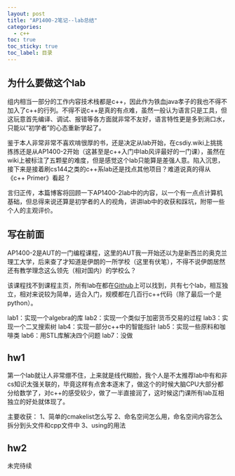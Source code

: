 ```yaml
---
layout: post
title: "AP1400-2笔记--lab总结"
categories:
  - c++
toc: true
toc_sticky: true
toc_label: 目录
---
```



## 为什么要做这个lab

组内相当一部分的工作内容技术栈都是c++，因此作为铁血java孝子的我也不得不加入了c++的行列。不得不说c++是真的有点难，虽然一般认为语言只是工具，但这玩意首先编译、调试、报错等各方面就非常不友好，语言特性更是多到淌口水，只能以“初学者”的心态重新学起了。

鉴于本人非常非常不喜欢啃很厚的书，还是决定从lab开始，在csdiy.wiki上挑挑拣拣还是从AP1400-2开始（这甚至是c++入门中lab风评最好的一门课），虽然在wiki上被标注了五颗星的难度，但是感觉这个lab只能算是差强人意。陷入沉思，接下来是接着刷cs144之类的c++系lab还是找点其他项目？难道说真的得从《c++ Primer》看起？

言归正传，本篇博客将回顾一下AP1400-2lab中的内容，以一个有一点点计算机基础，但总得来说还算是初学者的人的视角，讲讲lab中的收获和踩坑，附带一些个人的主观评价。

## 写在前面
AP1400-2是AUT的一门编程课程，这里的AUT我一开始还以为是新西兰的奥克兰理工大学，后来查了才知道是伊朗的一所学校（这里有伏笔），不得不说伊朗居然还有教学理念这么领先（相对国内）的学校么？

该课程找不到课程主页，所有lab在都在[Github](https://github.com/courseworks)上可以找到，共有七个lab，相互独立，相对来说较为简单，适合入门，规模都在几百行c++代码（除了最后一个是python）。

lab1：实现一个algebra的库
lab2：实现一个类似于加密货币交易的过程
lab3：实现一个二叉搜索树
lab4：实现一部分c++中的智能指针
lab5：实现一些原料和咖啡类
lab6：用STL库解决四个问题
lab7：没做

## hw1

第一个lab就让人非常绷不住，上来就是线代糊脸，我个人是不太推荐lab中有和非cs知识太强关联的，毕竟这样有点舍本逐末了，做这个的时候大脑CPU大部分都分给数学了，对c++的感受较少，做了一半直接润了，这时候这门课所有lab互相独立的好处就体现了。

主要收获：
1、简单的cmakelist怎么写
2、命名空间怎么用，命名空间内容怎么拆分到头文件和cpp文件中
3、using的用法

## hw2
未完待续